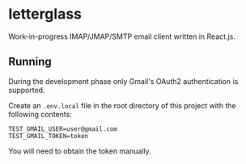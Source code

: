 # letterglass

Work-in-progress IMAP/JMAP/SMTP email client written in React.js.

## Running

During the development phase only Gmail's OAuth2 authentication is supported.

Create an `.env.local` file in the root directory of this project with the following contents:

```
TEST_GMAIL_USER=user@gmail.com
TEST_GMAIL_TOKEN=token
```

You will need to obtain the token manually.
